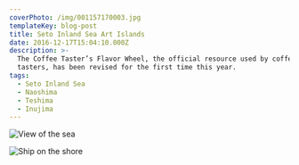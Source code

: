 ```yaml
---
coverPhoto: /img/001157170003.jpg
templateKey: blog-post
title: Seto Inland Sea Art Islands
date: 2016-12-17T15:04:10.000Z
description: >-
  The Coffee Taster’s Flavor Wheel, the official resource used by coffee
  tasters, has been revised for the first time this year.
tags:
  - Seto Inland Sea
  - Naoshima
  - Teshima
  - Inujima
---
```

![View of the sea](/img/001157170001.jpg)

![Ship on the shore](/img/001157170002.jpg)
